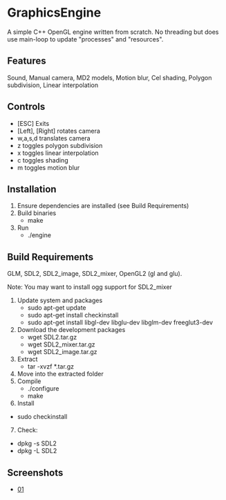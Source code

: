 # GraphicsEngine

A simple C++ OpenGL engine written from scratch. No threading but does use main-loop to update "processes" and "resources".

## Features

Sound, Manual camera, MD2 models, Motion blur, Cel shading, Polygon subdivision, Linear interpolation

## Controls

* [ESC] Exits
* [Left], [Right] rotates camera
* w,a,s,d translates camera
* z toggles polygon subdivision
* x toggles linear interpolation
* c toggles shading
* m toggles motion blur

## Installation

1. Ensure dependencies are installed (see Build Requirements)
2. Build binaries
	* make
3. Run
	* ./engine

## Build Requirements

GLM, SDL2, SDL2_image, SDL2_mixer, OpenGL2 (gl and glu).

Note: You may want to install ogg support for SDL2_mixer

1. Update system and packages
	* sudo apt-get update
	* sudo apt-get install checkinstall
	* sudo apt-get install libgl-dev libglu-dev libglm-dev freeglut3-dev
2. Download the development packages
	* wget SDL2.tar.gz
	* wget SDL2_mixer.tar.gz
	* wget SDL2_image.tar.gz
3. Extract
	* tar -xvzf *.tar.gz
4. Move into the extracted folder
5. Compile
	* ./configure
	* make
6. Install
  * sudo checkinstall
7. Check:
  * dpkg -s SDL2
  * dpkg -L SDL2

## Screenshots

* [01](screenshot_01.png)
